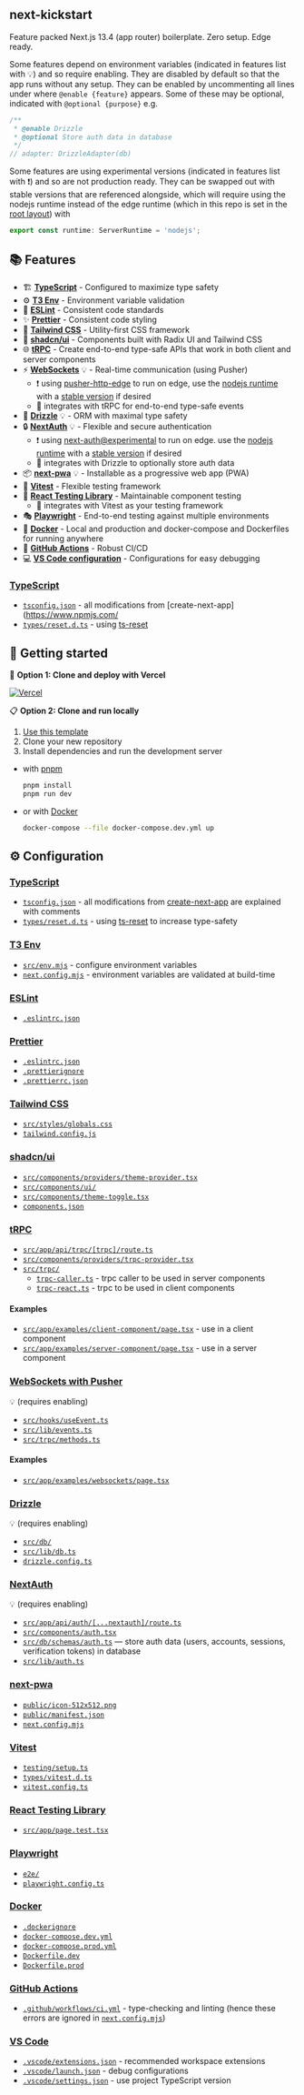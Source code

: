 ## next-kickstart

Feature packed Next.js 13.4 (app router) boilerplate. Zero setup. Edge ready.

Some features depend on environment variables (indicated in features list with 💡) and so require enabling. They are disabled by default so that the app runs without any setup. They can be enabled by uncommenting all lines under where `@enable {feature}` appears. Some of these may be optional, indicated with `@optional {purpose}` e.g.

```ts
/**
 * @enable Drizzle
 * @optional Store auth data in database
 */
// adapter: DrizzleAdapter(db)
```

Some features are using experimental versions (indicated in features list with ❗️) and so are not production ready. They can be swapped out with stable versions that are referenced alongside, which will require using the nodejs runtime instead of the edge runtime (which in this repo is set in the [root layout](src/app/layout.tsx)) with

```ts
export const runtime: ServerRuntime = 'nodejs';
```

## 📚 Features

- 🏗️ [**TypeScript**](https://www.typescriptlang.org/) - Configured to maximize type safety
- ⚙️ [**T3 Env**](https://github.com/t3-oss/t3-env) - Environment variable validation
- 📏 [**ESLint**](https://eslint.org/) - Consistent code standards
- ✨ [**Prettier**](https://prettier.io/) - Consistent code styling
- 🎨 [**Tailwind CSS**](https://tailwindcss.com/) - Utility-first CSS framework
- 🧩 [**shadcn/ui**](https://ui.shadcn.com/) - Components built with Radix UI and Tailwind CSS
- 🌐 [**tRPC**](https://trpc.io/) - Create end-to-end type-safe APIs that work in both client and server components
- ⚡ [**WebSockets**](https://pusher.com) 💡 - Real-time communication (using Pusher)
  - ❗️ using [pusher-http-edge](https://www.npmjs.com/package/pusher-http-edge) to run on edge, use the [nodejs runtime](src/app/api/trpc/[trpc]/route.ts) with a [stable version](https://www.npmjs.com/package/pusher) if desired
  - 🔗 integrates with tRPC for end-to-end type-safe events
- 💽 [**Drizzle**](https://orm.drizzle.team/) 💡 - ORM with maximal type safety
- 🔒 [**NextAuth**](https://next-auth.js.org/) 💡 - Flexible and secure authentication
  - ❗️ using [next-auth@experimental](https://www.npmjs.com/package/next-auth/v/0.0.0-manual.ffd05533) to run on edge. use the [nodejs runtime](src/app/api/auth/[...nextauth]/route.ts) with a [stable version](https://www.npmjs.com/package/next-auth) if desired
  - 🔗 integrates with Drizzle to optionally store auth data
- 📦 [**next-pwa**](https://www.npmjs.com/package/@ducanh2912/next-pwa) 💡 - Installable as a progressive web app (PWA)
- 🧪 [**Vitest**](https://vitest.dev/) - Flexible testing framework
- 🐙 [**React Testing Library**](https://testing-library.com/docs/react-testing-library/intro/) - Maintainable component testing
  - 🔗 integrates with Vitest as your testing framework
- 🎭 [**Playwright**](https://playwright.dev/) - End-to-end testing against multiple environments
- 🐳 [**Docker**](https://www.docker.com/) - Local and production and docker-compose and Dockerfiles for running anywhere
- 🔄 [**GitHub Actions**](https://github.com/features/actions) - Robust CI/CD
- 💻 [**VS Code configuration**](https://code.visualstudio.com/) - Configurations for easy debugging

### [TypeScript](https://www.typescriptlang.org/)

- [`tsconfig.json`](tsconfig.json) - all modifications from [create-next-app](https://www.npmjs.com/
- [`types/reset.d.ts`](types/reset.d.ts) - using [ts-reset](https://github.com/total-typescript/ts-reset)

## 🌱 Getting started

🚀 **Option 1: Clone and deploy with Vercel**

[![Vercel](https://vercel.com/button)](https://vercel.com/new/clone?s=https%3A%2F%2Fgithub.com%2FSyhner%2Fnext-kickstart)

📋 **Option 2: Clone and run locally**

1. [Use this template](https://github.com/new?template_name=next-kickstart&template_owner=Syhner)
2. Clone your new repository
3. Install dependencies and run the development server

- with [pnpm](https://pnpm.io/installation)

  ```sh
  pnpm install
  pnpm run dev
  ```

- or with [Docker](https://docs.docker.com/get-docker/)

  ```sh
  docker-compose --file docker-compose.dev.yml up
  ```

## ⚙️ Configuration

### [TypeScript](https://www.typescriptlang.org/)

- [`tsconfig.json`](tsconfig.json) - all modifications from [create-next-app](https://www.npmjs.com/package/create-next-app) are explained with comments
- [`types/reset.d.ts`](types/reset.d.ts) - using [ts-reset](https://github.com/total-typescript/ts-reset) to increase type-safety

### [T3 Env](https://github.com/t3-oss/t3-env)

- [`src/env.mjs`](src/env.mjs) - configure environment variables
- [`next.config.mjs`](next.config.mjs) - environment variables are validated at build-time

### [ESLint](https://eslint.org/)

- [`.eslintrc.json`](.eslintrc.json)

### [Prettier](https://prettier.io/)

- [`.eslintrc.json`](.eslintrc.json)
- [`.prettierignore`](.prettierignore)
- [`.prettierrc.json`](.prettierrc.json)

### [Tailwind CSS](https://tailwindcss.com/)

- [`src/styles/globals.css`](src/styles/globals.css)
- [`tailwind.config.js`](tailwind.config.js)

### [shadcn/ui](https://ui.shadcn.com/)

- [`src/components/providers/theme-provider.tsx`](src/components/providers/theme-provider.tsx)
- [`src/components/ui/`](src/components/ui/)
- [`src/components/theme-toggle.tsx`](src/components/theme-toggle.tsx)
- [`components.json`](components.json)

### [tRPC](https://trpc.io/)

- [`src/app/api/trpc/[trpc]/route.ts`](src/components/providers/trpc-provider.tsx)
- [`src/components/providers/trpc-provider.tsx`](src/app/api/trpc/[trpc]/route.ts)
- [`src/trpc/`](src/trpc)
  - [`trpc-caller.ts`](src/trpc/trpc-caller.ts) - trpc caller to be used in server components
  - [`trpc-react.ts`](src/trpc/trpc-reacer.ts) - trpc to be used in client components

#### Examples

- [`src/app/examples/client-component/page.tsx`](src/app/examples/client-component/page.tsx) - use in a client component
- [`src/app/examples/server-component/page.tsx`](src/app/examples/server-component/page.tsx) - use in a server component

### [WebSockets with Pusher](https://pusher.com)

💡 (requires enabling)

- [`src/hooks/useEvent.ts`](src/hooks/useEvent.ts)
- [`src/lib/events.ts`](src/lib/events.ts)
- [`src/trpc/methods.ts`](src/trpc/methods.ts)

#### Examples

- [`src/app/examples/websockets/page.tsx`](src/app/examples/websockets/page.tsx)

### [Drizzle](https://orm.drizzle.team/)

💡 (requires enabling)

- [`src/db/`](src/db/)
- [`src/lib/db.ts`](src/lib/db.ts)
- [`drizzle.config.ts`](drizzle.config.ts)

### [NextAuth](https://next-auth.js.org/)

💡 (requires enabling)

- [`src/app/api/auth/[...nextauth]/route.ts`](src/app/api/auth/[...nextauth]/route.ts)
- [`src/components/auth.tsx`](src/components/auth.tsx)
- [`src/db/schemas/auth.ts`](src/db/schemas/auth.ts) — store auth data (users, accounts, sessions, verification tokens) in database
- [`src/lib/auth.ts`](src/lib/auth.ts)

### [next-pwa](https://www.npmjs.com/package/@ducanh2912/next-pwa)

- [`public/icon-512x512.png`](public/icon-512x512.png)
- [`public/manifest.json`](public/manifest.json)
- [`next.config.mjs`](next.config.mjs)

### [Vitest](https://vitest.dev/)

- [`testing/setup.ts`](testing/setup.ts)
- [`types/vitest.d.ts`](types/vitest.d.ts)
- [`vitest.config.ts`](vitest.config.ts)

### [React Testing Library](https://testing-library.com/docs/react-testing-library/intro/)

- [`src/app/page.test.tsx`](src/app/page.test.tsx)

### [Playwright](https://playwright.dev/)

- [`e2e/`](e2e/)
- [`playwright.config.ts`](playwright.config.ts)

### [Docker](https://www.docker.com/)

- [`.dockerignore`](.dockerignore)
- [`docker-compose.dev.yml`](docker-compose.dev.yml)
- [`docker-compose.prod.yml`](docker-compose.prod.yml)
- [`Dockerfile.dev`](Dockerfile.dev)
- [`Dockerfile.prod`](Dockerfile.prod)

### [GitHub Actions](https://github.com/features/actions)

- [`.github/workflows/ci.yml`](.github/workflows/ci.yml) - type-checking and linting (hence these errors are ignored in [`next.config.mjs`](next.config.mjs))

### [VS Code](https://code.visualstudio.com/)

- [`.vscode/extensions.json`](.vscode/extensions.json) - recommended workspace extensions
- [`.vscode/launch.json`](.vscode/launch.json) - debug configurations
- [`.vscode/settings.json`](.vscode/settings.json) - use project TypeScript version
